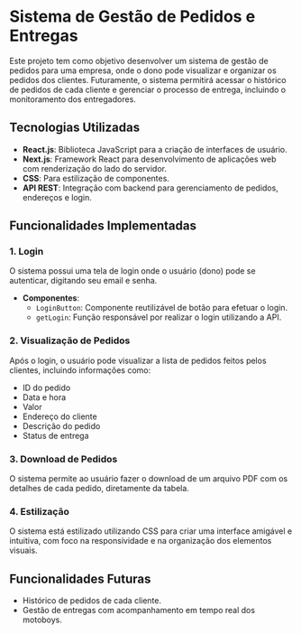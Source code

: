# Sistema de Gestão de Pedidos e Entregas

Este projeto tem como objetivo desenvolver um sistema de gestão de pedidos para uma empresa, onde o dono pode visualizar e organizar os pedidos dos clientes. Futuramente, o sistema permitirá acessar o histórico de pedidos de cada cliente e gerenciar o processo de entrega, incluindo o monitoramento dos entregadores.

## Tecnologias Utilizadas

- **React.js**: Biblioteca JavaScript para a criação de interfaces de usuário.
- **Next.js**: Framework React para desenvolvimento de aplicações web com renderização do lado do servidor.
- **CSS**: Para estilização de componentes.
- **API REST**: Integração com backend para gerenciamento de pedidos, endereços e login.

## Funcionalidades Implementadas

### 1. **Login**
O sistema possui uma tela de login onde o usuário (dono) pode se autenticar, digitando seu email e senha.

- **Componentes**: 
  - `LoginButton`: Componente reutilizável de botão para efetuar o login.
  - `getLogin`: Função responsável por realizar o login utilizando a API.

### 2. **Visualização de Pedidos**
Após o login, o usuário pode visualizar a lista de pedidos feitos pelos clientes, incluindo informações como:
- ID do pedido
- Data e hora
- Valor
- Endereço do cliente
- Descrição do pedido
- Status de entrega

### 3. **Download de Pedidos**
O sistema permite ao usuário fazer o download de um arquivo PDF com os detalhes de cada pedido, diretamente da tabela.

### 4. **Estilização**
O sistema está estilizado utilizando CSS para criar uma interface amigável e intuitiva, com foco na responsividade e na organização dos elementos visuais.

## Funcionalidades Futuras

- Histórico de pedidos de cada cliente.
- Gestão de entregas com acompanhamento em tempo real dos motoboys.
